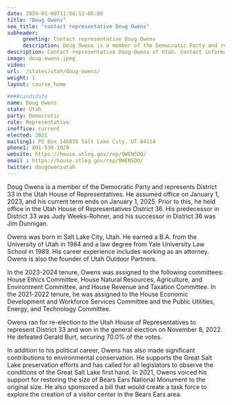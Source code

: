 ```yaml
---
date: 2024-01-08T11:54:12-05:00
title: "Doug Owens"
seo_title: "contact representative Doug Owens"
subheader:
     greeting: Contact representative Doug Owens
     description: Doug Owens is a member of the Democratic Party and represents District 33 in the Utah House of Representatives. He assumed office on January 1, 2023, and his current term ends on January 1, 2025. Prior to this, he held office in the Utah House of Representatives District 36.
description: Contact representative Doug Owens of Utah. Contact information for Doug Owens includes email address, phone number, and mailing address.
image: doug-owens.jpeg
video:
url:  /states/utah/doug-owens/
weight: 1
layout: course_home

####candidate
name: Doug Owens
state: Utah
party: Democratic
role: Representative
inoffice: current
elected: 2021
mailing1: PO Box 145030 Salt Lake City, UT 84114
phone1: 801-538-1029
website: https://house.utleg.gov/rep/OWENSDO/
email : https://house.utleg.gov/rep/OWENSDO/
twitter: dougowensutah
---
```


Doug Owens is a member of the Democratic Party and represents District 33 in the Utah House of Representatives. He assumed office on January 1, 2023, and his current term ends on January 1, 2025. Prior to this, he held office in the Utah House of Representatives District 36. His predecessor in District 33 was Judy Weeks-Rohner, and his successor in District 36 was Jim Dunnigan.

Owens was born in Salt Lake City, Utah. He earned a B.A. from the University of Utah in 1984 and a law degree from Yale University Law School in 1989. His career experience includes working as an attorney. Owens is also the founder of Utah Outdoor Partners.

In the 2023-2024 tenure, Owens was assigned to the following committees: House Ethics Committee, House Natural Resources, Agriculture, and Environment Committee, and House Revenue and Taxation Committee. In the 2021-2022 tenure, he was assigned to the House Economic Development and Workforce Services Committee and the Public Utilities, Energy, and Technology Committee.

Owens ran for re-election to the Utah House of Representatives to represent District 33 and won in the general election on November 8, 2022. He defeated Gerald Burt, securing 70.0% of the votes.

In addition to his political career, Owens has also made significant contributions to environmental conservation. He supports the Great Salt Lake preservation efforts and has called for all legislators to observe the conditions of the Great Salt Lake first hand. In 2021, Owens voiced his support for restoring the size of Bears Ears National Monument to the original size. He also sponsored a bill that would create a task force to explore the creation of a visitor center in the Bears Ears area.
